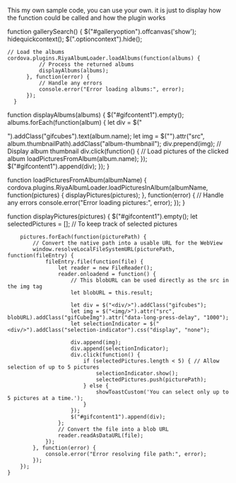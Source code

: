 This my own sample code, you can use your own. it is just to display how the function could be called and how the plugin works

function gallerySearch() {
    $("#galleryoption").offcanvas('show');
    hidequickcontext();
     $(".optioncontext").hide();
    
    // Load the albums
    cordova.plugins.RiyaAlbumLoader.loadAlbums(function(albums) {
              // Process the returned albums
              displayAlbums(albums);
          }, function(error) {
              // Handle any errors
              console.error("Error loading albums:", error);
          });
      }

function displayAlbums(albums) {
    $("#gifcontent1").empty();
    albums.forEach(function(album) {
        let div = $("<div/>").addClass("gifcubes").text(album.name);
        let img = $("<img/>").attr("src", album.thumbnailPath).addClass("album-thumbnail");
        div.prepend(img); // Display album thumbnail
        div.click(function() {
            // Load pictures of the clicked album
            loadPicturesFromAlbum(album.name);
        });
        $("#gifcontent1").append(div);
    });
}

function loadPicturesFromAlbum(albumName) {
    cordova.plugins.RiyaAlbumLoader.loadPicturesInAlbum(albumName, function(pictures) {
        displayPictures(pictures);
    }, function(error) {
        // Handle any errors
        console.error("Error loading pictures:", error);
    });
}

function displayPictures(pictures) {
        $("#gifcontent1").empty();
        let selectedPictures = []; // To keep track of selected pictures
    
        pictures.forEach(function(picturePath) {
            // Convert the native path into a usable URL for the WebView
            window.resolveLocalFileSystemURL(picturePath, function(fileEntry) {
                fileEntry.file(function(file) {
                    let reader = new FileReader();
                    reader.onloadend = function() {
                        // This blobURL can be used directly as the src in the img tag
                        let blobURL = this.result;
    
                        let div = $("<div/>").addClass("gifcubes");
                        let img = $("<img/>").attr("src", blobURL).addClass("gifCubeImg").attr("data-long-press-delay", "1000");
                        let selectionIndicator = $("<div/>").addClass("selection-indicator").css("display", "none");
    
                        div.append(img);
                        div.append(selectionIndicator);
                        div.click(function() {
                            if (selectedPictures.length < 5) { // Allow selection of up to 5 pictures
                                selectionIndicator.show();
                                selectedPictures.push(picturePath);
                            } else {
                                showToastCustom('You can select only up to 5 pictures at a time.');
                            }
                        });
                        $("#gifcontent1").append(div);
                    };
                    // Convert the file into a blob URL
                    reader.readAsDataURL(file);
                });
            }, function(error) {
                console.error("Error resolving file path:", error);
            });
        });
    }

